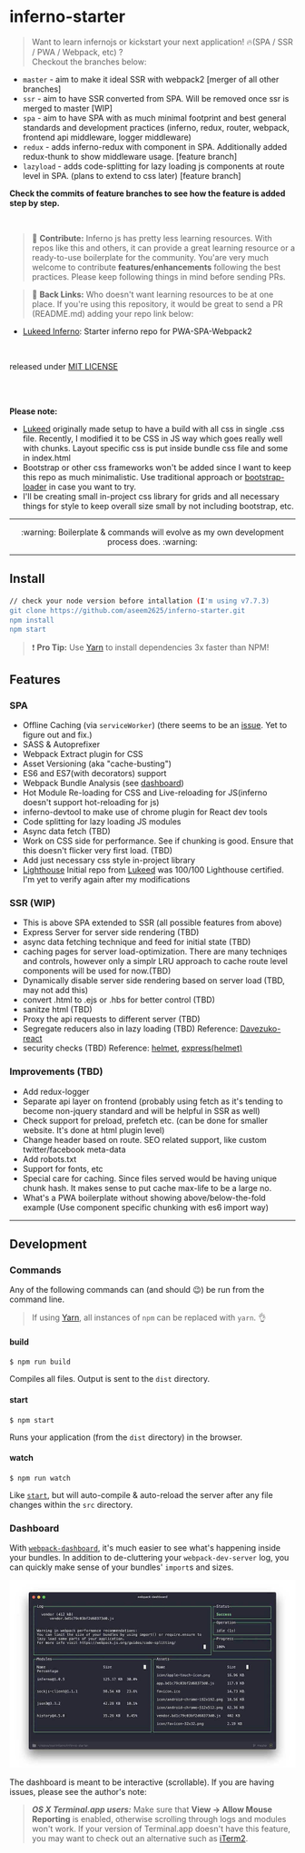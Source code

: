 # inferno-starter

> Want to learn infernojs or kickstart your next application!  🔥(SPA / SSR / PWA / Webpack, etc) ? <br /> Checkout the branches below:
- `master` - aim to make it ideal SSR with webpack2 [merger of all other branches]
- `ssr` - aim to have SSR converted from SPA. Will be removed once ssr is merged to master [WIP]
- `spa` - aim to have SPA with as much minimal footprint and best general standards and development practices (inferno, redux, router, webpack, frontend api middleware, logger middleware)
- `redux` - adds inferno-redux with component in SPA. Additionally added redux-thunk to show middleware usage. [feature branch]
- `lazyload` - adds code-splitting for lazy loading js components at route level in SPA. (plans to extend to css later) [feature branch]

**Check the commits of feature branches to see how the feature is added step by step.**

<br />

> :triangular_flag_on_post: **Contribute:** Inferno js has pretty less learning resources. With repos like this and others, it can provide a great learning resource or a ready-to-use boilerplate for the community. You'are very much welcome to contribute **features/enhancements** following the best practices. Please keep following things in mind before sending PRs.


> :triangular_flag_on_post: **Back Links:** Who doesn't want learning resources to be at one place. If you're using this repository, it would be great to send a PR (README.md) adding your repo link below:
- [Lukeed Inferno](https://github.com/lukeed/inferno-starter): Starter inferno repo for PWA-SPA-Webpack2

<br />

released under [MIT LICENSE](https://github.com/aseem2625/inferno-starter/blob/master/LICENSE)

<br />
<br />


**Please note:** 
- [Lukeed](https://github.com/lukeed/inferno-starter) originally made setup to have a build with all css in single .css file.
 Recently, I modified it to be CSS in JS way which goes really well with chunks. Layout specific css is put inside bundle css file and some in index.html
- Bootstrap or other css frameworks won't be added since I want to keep this repo as much minimalistic. Use traditional approach or [bootstrap-loader](https://www.npmjs.com/package/bootstrap-loader) in case you want to try.
- I'll be creating small in-project css library for grids and all necessary things for style to keep overall size small by not including bootstrap, etc.

---
<p align="center">:warning: Boilerplate & commands will evolve as my own development process does. :warning:</p>

---

## Install

```sh
// check your node version before intallation (I'm using v7.7.3)
git clone https://github.com/aseem2625/inferno-starter.git
npm install
npm start
```

> :exclamation: **Pro Tip:** Use [Yarn](https://yarnpkg.com/) to install dependencies 3x faster than NPM!

## Features

### SPA
* Offline Caching (via `serviceWorker`) (there seems to be an [issue](https://github.com/lukeed/inferno-starter/issues/6). Yet to figure out and fix.)
* SASS & Autoprefixer
* Webpack Extract plugin for CSS
* Asset Versioning (aka "cache-busting")
* ES6 and ES7(with decorators) support
* Webpack Bundle Analysis (see [dashboard](#dashboard))
* Hot Module Re-loading for CSS and Live-reloading for JS(inferno doesn't support hot-reloading for js)
* inferno-devtool to make use of chrome plugin for React dev tools
* Code splitting for lazy loading JS modules
* Async data fetch (TBD)
* Work on CSS side for performance. See if chunking is good. Ensure that this doesn't flicker very first load. (TBD)
* Add just necessary css style in-project library
* [Lighthouse](https://github.com/GoogleChrome/lighthouse) Initial repo from [Lukeed](https://github.com/lukeed/inferno-starter) was 100/100 Lighthouse certified. I'm yet to verify again after my modifications

### SSR (WIP)
* This is above SPA extended to SSR (all possible features from above)
* Express Server for server side rendering (TBD)
* async data fetching technique and feed for initial state (TBD)
* caching pages for server load-optimization. There are many techniqes and controls, however only a simplr LRU approach to cache route level components will be used for now.(TBD)
* Dynamically disable server side rendering based on server load (TBD, may not add this)
* convert .html to .ejs or .hbs for better control (TBD)
* sanitze html (TBD)
* Proxy the api requests to different server (TBD)
* Segregate reducers also in lazy loading (TBD) Reference: [Davezuko-react](https://github.com/davezuko/react-redux-starter-kit/blob/master/src/store/reducers.js)
* security checks (TBD) Reference: [helmet](https://www.npmjs.com/package/helmet), [express(helmet)](https://expressjs.com/en/advanced/best-practice-security.html)

### Improvements (TBD)
* Add redux-logger
* Separate api layer on frontend (probably using fetch as it's tending to become non-jquery standard and will be helpful in SSR as well)
* Check support for preload, prefetch etc. (can be done for smaller website. It's done at html plugin level)
* Change header based on route. SEO related support, like custom twitter/facebook meta-data
* Add robots.txt
* Support for fonts, etc
* Special care for caching. Since files served would be having unique chunk hash. It makes sense to put cache max-life to be a large no.
* What's a PWA boilerplate without showing above/below-the-fold example (Use component specific chunking with es6 import way)

---

## Development

### Commands

Any of the following commands can (and should :wink:) be run from the command line.

> If using [Yarn](https://yarnpkg.com/), all instances of `npm` can be replaced with `yarn`. :ok_hand:

#### build

```
$ npm run build
```

Compiles all files. Output is sent to the `dist` directory.

#### start

```
$ npm start
```

Runs your application (from the `dist` directory) in the browser.

#### watch

```
$ npm run watch
```

Like [`start`](#start), but will auto-compile & auto-reload the server after any file changes within the `src` directory.

### Dashboard

With [`webpack-dashboard`](https://github.com/FormidableLabs/webpack-dashboard), it's much easier to see what's happening inside your bundles. In addition to de-cluttering your `webpack-dev-server` log, you can quickly make sense of your bundles' `import`s and sizes.

![dashboard](src/static/img/dev-dash.jpg)

The dashboard is meant to be interactive (scrollable). If you are having issues, please see the author's note:

> ***OS X Terminal.app users:*** Make sure that **View → Allow Mouse Reporting** is enabled, otherwise scrolling through logs and modules won't work. If your version of Terminal.app doesn't have this feature, you may want to check out an alternative such as [iTerm2](https://www.iterm2.com/index.html).

